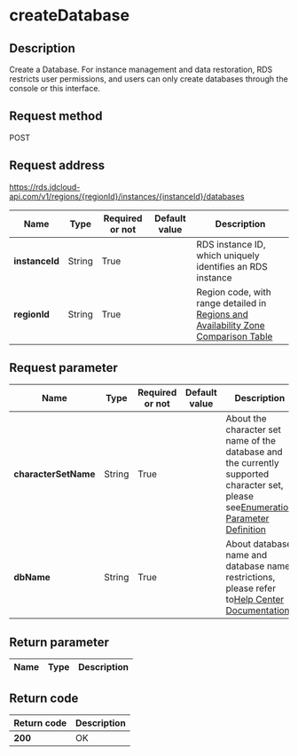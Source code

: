 # createDatabase


## Description
Create a Database. For instance management and data restoration, RDS restricts user permissions, and users can only create databases through the console or this interface.

## Request method
POST

## Request address
https://rds.jdcloud-api.com/v1/regions/{regionId}/instances/{instanceId}/databases

|Name|Type|Required or not|Default value|Description|
|---|---|---|---|---|
|**instanceId**|String|True||RDS instance ID, which uniquely identifies an RDS instance|
|**regionId**|String|True||Region code, with range detailed in [Regions and Availability Zone Comparison Table](../Enum-Definitions/Regions-AZ.md)|

## Request parameter
|Name|Type|Required or not|Default value|Description|
|---|---|---|---|---|
|**characterSetName**|String|True||About the character set name of the database and the currently supported character set, please see[Enumeration Parameter Definition](../Enum-Definitions/Enum-Definitions.md)|
|**dbName**|String|True||About database name and database name restrictions, please refer to[Help Center Documentation](../../../documentation/Cloud-Database-and-Cache/RDS/Introduction/Restrictions/SQLServer-Restrictions.md)|


## Return parameter
|Name|Type|Description|
|---|---|---|



## Return code
|Return code|Description|
|---|---|
|**200**|OK|
